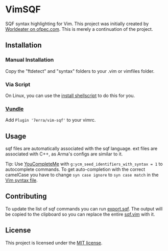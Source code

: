 # VimSQF
SQF syntax highlighting for Vim. This project was initially created by [Worldeater on ofpec.com](http://www.ofpec.com/forum/index.php?topic=32836.0). This is merely a continuation of the project.

## Installation
### Manual Installation
Copy the "ftdetect" and "syntax" folders to your .vim or vimfiles folder.

### Via Script
On Linux, you can use the [install shellscript](install.sh) to do this for you.

### [Vundle](https://github.com/VundleVim/Vundle.vim)
Add `Plugin '7erra/vim-sqf'` to your vimrc.

## Usage
sqf files are automatically associated with the sqf language. ext files are associated with C++, as Arma's configs are similar to it.

Tip: Use [YouCompleteMe](https://github.com/ycm-core/YouCompleteMe) with `g:ycm_seed_identifiers_with_syntax = 1` to autocomplete commands. To get auto-completion with the correct camelCase you have to change `syn case ignore` to `syn case match` in the [Vim syntax file](syntax/sqf.vim).

## Contributing
To update the list of sqf commands you can run [export.sqf](export.sqf). The output will be copied to the clipboard so you can replace the entire [sqf.vim](syntax/sqf.vim) with it.

## License
This project is licensed under the [MIT license](LICENSE).
